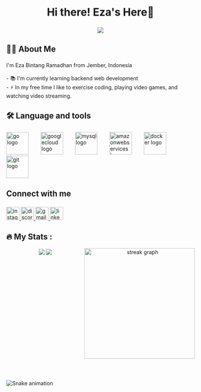 <h1 align="center">Hi there! Eza's Here👋</h1>

###

<div align="center">
  <img src="https://visitor-badge.laobi.icu/badge?page_id=ezabintangr.ezabintangr&"  />
</div>

###

###

<h2 align="left">👩‍💻  About Me</h2>

###

<p align="left">I'm Eza Bintang Ramadhan from Jember, Indonesia<br><br>- 📚 I'm currently learning backend web development<br>- ⚡ In my free time I like to exercise coding, playing video games, and watching video streaming.</p>

###

<h2 align="left">🛠 Language and tools</h2>

###

<div align="left">
  <img src="https://cdn.jsdelivr.net/gh/devicons/devicon/icons/go/go-original.svg" height="60" alt="go logo"  />
  <img width="24" />
  <img src="https://cdn.jsdelivr.net/gh/devicons/devicon/icons/googlecloud/googlecloud-original.svg" height="60" alt="googlecloud logo"  />
  <img width="24" />
  <img src="https://cdn.jsdelivr.net/gh/devicons/devicon/icons/mysql/mysql-original.svg" height="60" alt="mysql logo"  />
  <img width="24" />
  <img src="https://logos-world.net/wp-content/uploads/2021/08/Amazon-Web-Services-AWS-Logo-700x394.png" height="60" alt="amazonwebservices logo"  />
  <img width="24" />
  <img src="https://cdn.jsdelivr.net/gh/devicons/devicon/icons/docker/docker-original.svg" height="60" alt="docker logo"  />
  <img width="24" />
  <img src="https://cdn.jsdelivr.net/gh/devicons/devicon/icons/git/git-original.svg" height="60" alt="git logo"  />
</div>

###

<h2 align="left">Connect with me</h2>

###

<div align="left">
  <a href="https://www.instagram.com/ezabintangr/" target="_blank">
    <img src="https://img.shields.io/static/v1?message=Instagram&logo=instagram&label=&color=E4405F&logoColor=white&labelColor=&style=for-the-badge" height="35" alt="instagram logo"  />
  </a>
  <a href="discordapp.com/users/758740300909903902" target="_blank">
    <img src="https://img.shields.io/static/v1?message=Discord&logo=discord&label=&color=7289DA&logoColor=white&labelColor=&style=for-the-badge" height="35" alt="discord logo"  />
  </a>
  <a href="ezabintangramadhan@gmail.com" target="_blank">
    <img src="https://img.shields.io/static/v1?message=Gmail&logo=gmail&label=&color=D14836&logoColor=white&labelColor=&style=for-the-badge" height="35" alt="gmail logo"  />
  </a>
  <a href="https://www.linkedin.com/in/eza-bintang-ramadhan-085455289/" target="_blank">
    <img src="https://img.shields.io/static/v1?message=LinkedIn&logo=linkedin&label=&color=0077B5&logoColor=white&labelColor=&style=for-the-badge" height="35" alt="linkedin logo"  />
  </a>
</div>

###

<h2 align="left">🔥 My Stats :</h2>

<div align="center">
  <div style="display: flex; flex-direction: row;">
    <div style="flex: 1;">
      <img src="https://github-readme-stats.vercel.app/api?username=ezabintangr&show_icons=true&theme=cobalt" align="center" />
      <img src="https://github-readme-stats.vercel.app/api/top-langs/?username=ezabintangr&layout=compact&theme=cobalt" align="center" />
    </div>
    <div style="flex: 1;">
      <img src="https://streak-stats.demolab.com?user=ezabintangr&locale=en&mode=daily&theme=cobalt&hide_border=false&border_radius=5&order=3" height="295" alt="streak graph" />
    </div>
  </div>
</div>

<br/>

###

<br clear="both">

<img src="https://github.com/ezabintangr/ezabintangr/raw/main/github-contribution-grid-snake.svg" alt="Snake animation" />



###